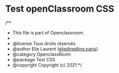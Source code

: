 # Test openClassroom CSS
/**
 * This file is part of Openclassroom.
 *
 * @license   Tous droits réservés
 * @author    Elie Laurent (elie@redline.paris)
 * @category  OpenclassRoom
 * @package   Test CSS
 * @copyright Copyright (c) 2021 
 */
